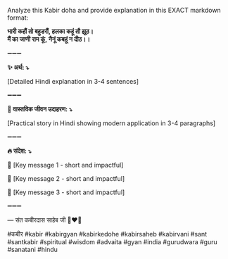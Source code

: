 Analyze this Kabir doha and provide explanation in this EXACT markdown format:

**भारी कहौं तो बहुडरौं, हलका कहूं तौ झूठ।\
मैं का जाणी राम कूं, नैनूं कबहूं न दीठ।।**

➖➖➖

**✨ अर्थ: ⤵**

[Detailed Hindi explanation in 3-4 sentences]

➖➖➖

**🌾 वास्तविक जीवन उदाहरण: ⤵**

[Practical story in Hindi showing modern application in 3-4 paragraphs]

➖➖➖

**🔥 संदेश: ⤵**

📌 [Key message 1 - short and impactful]

📌 [Key message 2 - short and impactful]

📌 [Key message 3 - short and impactful]

➖➖➖

— संत कबीरदास साहेब जी 🙏❤️💯

#कबीर #kabir #kabirgyan #kabirkedohe #kabirsaheb #kabirvani #sant #santkabir #spiritual #wisdom #advaita #gyan #india #gurudwara #guru #sanatani #hindu
